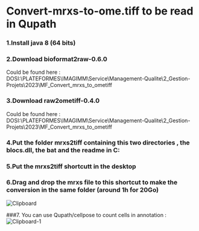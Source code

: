 # Convert-mrxs-to-ome.tiff to be read in Qupath

### 1.Install java 8 (64 bits)
### 2.Download bioformat2raw-0.6.0
Could be found here : DOSI:\PLATEFORMES\IMAGIMM\Service\Management-Qualite\2_Gestion-Projets\2023\MF_Convert_mrxs_to_ometiff
### 3.Download raw2ometiff-0.4.0
Could be found here : DOSI:\PLATEFORMES\IMAGIMM\Service\Management-Qualite\2_Gestion-Projets\2023\MF_Convert_mrxs_to_ometiff
### 4.Put the folder mrxs2tiff containing this two directories , the blocs.dll, the bat and the readme in C:
### 5.Put the mrxs2tiff shortcutt in the desktop
### 6.Drag and drop the mrxs file to this shortcut to make the conversion in the same folder (around 1h for 20Go)

![Clipboard](https://user-images.githubusercontent.com/41480459/220156842-83284af8-8742-43a1-b3f9-2b1d74ffd743.jpg)

###7. You can use Qupath/cellpose to count cells in annotation :                                                                                                          ![Clipboard-1](https://user-images.githubusercontent.com/41480459/220325043-0a3c61a8-b91a-426c-b53b-8f33809234bf.jpg)
